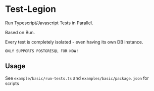 # Test-Legion

Run Typescript/Javascript Tests in Parallel.

Based on Bun.

Every test is completely isolated - even having its own DB instance.

    ONLY SUPPORTS POSTGRESQL FOR NOW!

## Usage

See `example/basic/run-tests.ts` and `examples/basic/package.json` for scripts